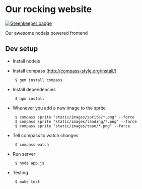 # Our rocking website

[![Greenkeeper badge](https://badges.greenkeeper.io/tusharmath/frontend.svg)](https://greenkeeper.io/)

Our awesome nodejs powered frontend

## Dev setup

 * Install nodejs

 * Install compass (http://compass-style.org/install/)
        
        $ gem install compass

 * Install dependencies
        
        $ npm install

 * Whenever you add a new image to the sprite
    
        $ compass sprite "static/images/sprite/*.png" --force
        $ compass sprite "static/images/landing/*.png" --force
        $ compass sprite "static/images/team/*.png" --force

 * Tell compass to watch changes

        $ compass watch

 * Run server 

        $ node app.js

 * Testing

 		$ make test
